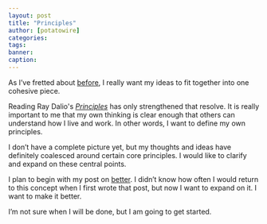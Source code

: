 ```yaml
---
layout: post
title: "Principles"
author: [potatowire]
categories: 
tags: 
banner: 
caption:
---
```


As I’ve fretted about [before][1], I really want my ideas to fit together into one cohesive piece.

Reading Ray Dalio's [_Principles_][2] has only strengthened that resolve. It is really important to me that my own thinking is clear enough that others can understand how I live and work. In other words, I want to define my own principles.

I don’t have a complete picture yet, but my thoughts and ideas have definitely coalesced around certain core principles. I would like to clarify and expand on these central points.

I plan to begin with my post on [better][3]. I didn’t know how often I would return to this concept when I first wrote that post, but now I want to expand on it. I want to make it better. 

I’m not sure when I will be done, but I am going to get started.

[1]:	https://with.thegra.in/working-on-my-beads
[2]:	http://amzn.to/2z3LHjZ
[3]:	https://with.thegra.in/better